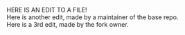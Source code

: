HERE IS AN EDIT TO A FILE!  
Here is another edit, made by a maintainer of the base repo.  
Here is a 3rd edit, made by the fork owner.
